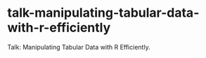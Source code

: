 # talk-manipulating-tabular-data-with-r-efficiently
Talk: Manipulating Tabular Data with R Efficiently.
